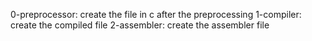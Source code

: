 0-preprocessor: create the file in c after the preprocessing
1-compiler: create the compiled file
2-assembler: create the assembler file
